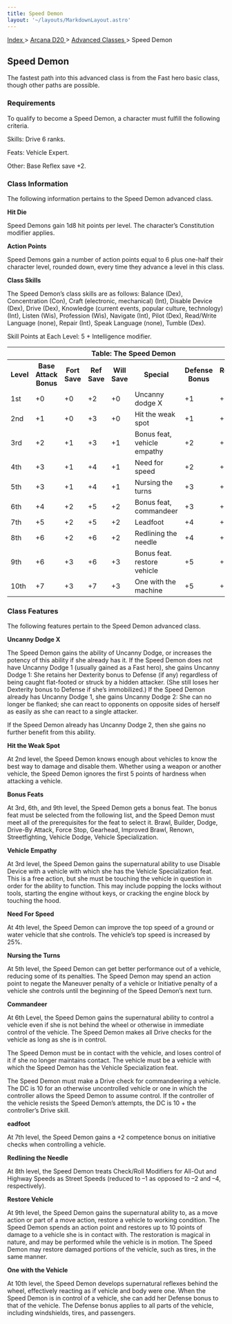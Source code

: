 ```yaml
---
title: Speed Demon
layout: '~/layouts/MarkdownLayout.astro'
---
```


[ Index ](/) > [ Arcana D20 ](/arcana.d20.srd) > [ Advanced Classes ](/arcana.d20.srd/advanced.classes) > Speed Demon

##  Speed Demon

The fastest path into this advanced class is from the Fast hero basic class,
though other paths are possible.

###  Requirements

To qualify to become a Speed Demon, a character must fulfill the following
criteria.

Skills: Drive 6 ranks.

Feats: Vehicle Expert.

Other: Base Reflex save +2.

###  Class Information

The following information pertains to the Speed Demon advanced class.

**Hit Die**

Speed Demons gain 1d8 hit points per level. The character’s Constitution
modifier applies.

**Action Points**

Speed Demons gain a number of action points equal to 6 plus one-half their
character level, rounded down, every time they advance a level in this class.

**Class Skills**

The Speed Demon’s class skills are as follows: Balance (Dex), Concentration
(Con), Craft (electronic, mechanical) (Int), Disable Device (Dex), Drive
(Dex), Knowledge (current events, popular culture, technology) (Int), Listen
(Wis), Profession (Wis), Navigate (Int), Pilot (Dex), Read/Write Language
(none), Repair (Int), Speak Language (none), Tumble (Dex).

Skill Points at Each Level: 5 + Intelligence modifier.


<table> <tr> <th colspan="8"> Table: The Speed Demon </th> </tr> <tr> <th> Level </th> <th> Base Attack Bonus </th> <th> Fort Save </th> <th> Ref Save </th> <th> Will Save </th> <th> Special </th> <th> Defense Bonus </th> <th> Reputation Bonus </th> </tr> <tr> <td> 1st </td> <td> +0 </td> <td> +0 </td> <td> +2 </td> <td> +0 </td> <td> Uncanny dodge X </td> <td> +1 </td> <td> +0 </td> </tr> <tr class="shaded"> <td> 2nd </td> <td> +1 </td> <td> +0 </td> <td> +3 </td> <td> +0 </td> <td> Hit the weak spot </td> <td> +1 </td> <td> +0 </td> </tr> <tr> <td> 3rd </td> <td> +2 </td> <td> +1 </td> <td> +3 </td> <td> +1 </td> <td> Bonus feat, vehicle empathy </td> <td> +2 </td> <td> +1 </td> </tr> <tr class="shaded"> <td> 4th </td> <td> +3 </td> <td> +1 </td> <td> +4 </td> <td> +1 </td> <td> Need for speed </td> <td> +2 </td> <td> +1 </td> </tr> <tr> <td> 5th </td> <td> +3 </td> <td> +1 </td> <td> +4 </td> <td> +1 </td> <td> Nursing the turns </td> <td> +3 </td> <td> +1 </td> </tr> <tr class="shaded"> <td> 6th </td> <td> +4 </td> <td> +2 </td> <td> +5 </td> <td> +2 </td> <td> Bonus feat, commandeer </td> <td> +3 </td> <td> +2 </td> </tr> <tr> <td> 7th </td> <td> +5 </td> <td> +2 </td> <td> +5 </td> <td> +2 </td> <td> Leadfoot </td> <td> +4 </td> <td> +2 </td> </tr> <tr class="shaded"> <td> 8th </td> <td> +6 </td> <td> +2 </td> <td> +6 </td> <td> +2 </td> <td> Redlining the needle </td> <td> +4 </td> <td> +2 </td> </tr> <tr> <td> 9th </td> <td> +6 </td> <td> +3 </td> <td> +6 </td> <td> +3 </td> <td> Bonus feat. restore vehicle </td> <td> +5 </td> <td> +3 </td> </tr> <tr class="shaded"> <td> 10th </td> <td> +7 </td> <td> +3 </td> <td> +7 </td> <td> +3 </td> <td> One with the machine </td> <td> +5 </td> <td> +3 </td> </tr> </table>


###  Class Features

The following features pertain to the Speed Demon advanced class.

**Uncanny Dodge X**

The Speed Demon gains the ability of Uncanny Dodge, or increases the potency
of this ability if she already has it. If the Speed Demon does not have
Uncanny Dodge 1 (usually gained as a Fast hero), she gains Uncanny Dodge 1:
She retains her Dexterity bonus to Defense (if any) regardless of being caught
flat-footed or struck by a hidden attacker. (She still loses her Dexterity
bonus to Defense if she’s immobilized.) If the Speed Demon already has Uncanny
Dodge 1, she gains Uncanny Dodge 2: She can no longer be flanked; she can
react to opponents on opposite sides of herself as easily as she can react to
a single attacker.

If the Speed Demon already has Uncanny Dodge 2, then she gains no further
benefit from this ability.

**Hit the Weak Spot**

At 2nd level, the Speed Demon knows enough about vehicles to know the best way
to damage and disable them. Whether using a weapon or another vehicle, the
Speed Demon ignores the first 5 points of hardness when attacking a vehicle.

**Bonus Feats**

At 3rd, 6th, and 9th level, the Speed Demon gets a bonus feat. The bonus feat
must be selected from the following list, and the Speed Demon must meet all of
the prerequisites for the feat to select it. Brawl, Builder, Dodge, Drive-By
Attack, Force Stop, Gearhead, Improved Brawl, Renown, Streetfighting, Vehicle
Dodge, Vehicle Specialization.

**Vehicle Empathy**

At 3rd level, the Speed Demon gains the supernatural ability to use Disable
Device with a vehicle with which she has the Vehicle Specialization feat. This
is a free action, but she must be touching the vehicle in question in order
for the ability to function. This may include popping the locks without tools,
starting the engine without keys, or cracking the engine block by touching the
hood.

**Need For Speed**

At 4th level, the Speed Demon can improve the top speed of a ground or water
vehicle that she controls. The vehicle’s top speed is increased by 25%.

**Nursing the Turns**

At 5th level, the Speed Demon can get better performance out of a vehicle,
reducing some of its penalties. The Speed Demon may spend an action point to
negate the Maneuver penalty of a vehicle or Initiative penalty of a vehicle
she controls until the beginning of the Speed Demon’s next turn.

**Commandeer**

At 6th Level, the Speed Demon gains the supernatural ability to control a
vehicle even if she is not behind the wheel or otherwise in immediate control
of the vehicle. The Speed Demon makes all Drive checks for the vehicle as long
as she is in control.

The Speed Demon must be in contact with the vehicle, and loses control of it
if she no longer maintains contact. The vehicle must be a vehicle with which
the Speed Demon has the Vehicle Specialization feat.

The Speed Demon must make a Drive check for commandeering a vehicle. The DC is
10 for an otherwise uncontrolled vehicle or one in which the controller allows
the Speed Demon to assume control. If the controller of the vehicle resists
the Speed Demon’s attempts, the DC is 10 + the controller’s Drive skill.

**eadfoot**

At 7th level, the Speed Demon gains a +2 competence bonus on initiative checks
when controlling a vehicle.

**Redlining the Needle**

At 8th level, the Speed Demon treats Check/Roll Modifiers for All-Out and
Highway Speeds as Street Speeds (reduced to –1 as opposed to –2 and –4,
respectively).

**Restore Vehicle**

At 9th level, the Speed Demon gains the supernatural ability to, as a move
action or part of a move action, restore a vehicle to working condition. The
Speed Demon spends an action point and restores up to 10 points of damage to a
vehicle she is in contact with. The restoration is magical in nature, and may
be performed while the vehicle is in motion. The Speed Demon may restore
damaged portions of the vehicle, such as tires, in the same manner.

**One with the Vehicle**

At 10th level, the Speed Demon develops supernatural reflexes behind the
wheel, effectively reacting as if vehicle and body were one. When the Speed
Demon is in control of a vehicle, she can add her Defense bonus to that of the
vehicle. The Defense bonus applies to all parts of the vehicle, including
windshields, tires, and passengers.

